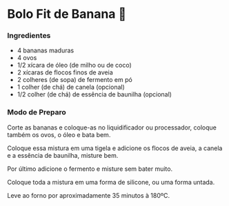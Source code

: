 # Bolo Fit de Banana :banana:



### Ingredientes 

- 4 bananas maduras
- 4 ovos
- 1/2 xícara de óleo (de milho ou de coco)
- 2 xícaras de flocos finos de aveia
- 2 colheres (de sopa) de fermento em pó
- 1 colher (de chá) de canela (opcional)
- 1/2 colher (de chá) de essência de baunilha (opcional)



### Modo de Preparo

Corte as bananas e coloque-as no liquidificador ou processador, coloque também os ovos, o óleo e bata bem.

Coloque essa mistura em uma tigela e adicione os flocos de aveia, a canela e a essência de baunilha, misture bem.

Por último adicione o fermento e misture sem bater muito.

Coloque toda a mistura em uma forma de silicone, ou uma forma untada.

Leve ao forno por aproximadamente 35 minutos à 180ºC.

